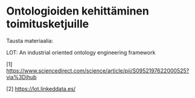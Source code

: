 # Ontologioiden kehittäminen toimitusketjuille


Tausta materiaalia:

LOT: An industrial oriented ontology engineering framework

[1] https://www.sciencedirect.com/science/article/pii/S0952197622000525?via%3Dihub

[2] https://lot.linkeddata.es/
